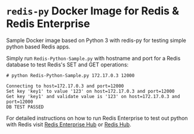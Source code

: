 # ```redis-py``` Docker Image for Redis & Redis Enterprise
Sample Docker image based on Python 3 with redis-py for testing simple python based Redis apps.

Simply run ```Redis-Python-Sample.py``` with hostname and port for a Redis database to test Redis's SET and GET operations:
```
# python Redis-Python-Sample.py 172.17.0.3 12000

Connecting to host=172.17.0.3 and port=12000
Set key 'key1' to value '123' on host=172.17.0.3 and port=12000
Get key 'key1' and validate value is '123' on host=172.17.0.3 and port=12000
DB TEST PASSED
```

For detailed instructions on how to run Redis Enterprise to test out python with Redis visit [Redis Enterprise Hub](https://hub.docker.com/r/redislabs/redis/) or [Redis Hub](https://hub.docker.com/_/redis/).
